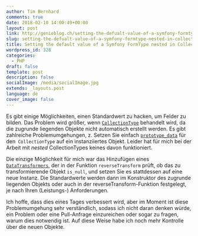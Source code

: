 ```yaml
---
author: Tim Bernhard
comments: true
date: 2018-02-10 14:00:49+00:00
layout: post
link: http://genieblog.ch/setting-the-defualt-value-of-a-symfony-formtype-nested-in-collectiontype/
slug: setting-the-defualt-value-of-a-symfony-formtype-nested-in-collectiontype
title: Setting the default value of a Symfony FormType nested in CollectionType
wordpress_id: 328
categories:
  - PHP
draft: false
template: post
description: false
socialImage: /media/socialImage.jpg
extends: _layouts.post
language: de
cover_image: false
---
```


Es gibt einige Möglichkeiten, einen Standardwert zu hacken, um Felder zu bilden. Das Problem wird größer, wenn [`CollectionType`](https://symfony.com/doc/current/reference/forms/types/collection.html) behandelt wird, da die zugrunde liegenden Objekte nicht automatisch erstellt werden. Es gibt zahlreiche Problemumgehungen, z. Setzen Sie einfach [`prototype_data`](https://symfony.com/doc/current/reference/forms/types/collection.html#prototype-data) für den` CollectionType` auf ein instanziiertes Objekt. Leider hat für mich bei der Arbeit mit _nested_ CollectionTypes keines davon funktioniert.

Die einzige Möglichkeit für mich war das Hinzufügen eines [`DataTransformers`](https://symfony.com/doc/current/form/data_transformers.html), der in der Funktion `reverseTransform` prüft, ob das zu transformierende Objekt `is_null`, und setzen Sie es stattdessen auf eine neue Instanz. Die Standardwerte werden dann im Konstruktor des zugrunde liegenden Objekts oder auch in der reverseTransform-Funktion festgelegt, je nach Ihren (Leistungs-) Anforderungen.

Ich hoffe, dass dies eines Tages verbessert wird, aber im Moment ist diese Problemumgehung sehr verständlich, sodass ich nicht daran denken würde, ein Problem oder eine Pull-Anfrage einzureichen oder sogar zu fragen, warum dies notwendig ist. Auf diese Weise habe ich noch mehr Kontrolle über die neuen Objekte.
